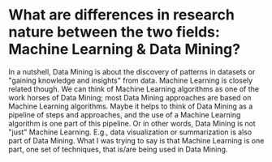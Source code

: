 # What are differences in research nature between the two fields: Machine Learning &amp; Data Mining?

In a nutshell, Data Mining is about the discovery of patterns in datasets or "gaining knowledge and insights" from data. Machine Learning is closely related though. We can think of Machine Learning algorithms as one of the work horses of Data Mining; most Data Mining approaches are based on Machine Learning algorithms. Maybe it helps to think of Data Mining as a pipeline of steps and approaches, and the use of a Machine Learning algorithm is one part of this pipeline.
Or in other words, Data Mining is not "just" Machine Learning. E.g., data visualization or summarization is also part of Data Mining. What I was trying to say is that Machine Learning is one part, one set of techniques, that is/are being used in Data Mining.
